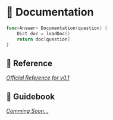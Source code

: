 # :book: Documentation
```go
func<Answer> Documentation(question) {
    Dict doc = loadDoc()
    return doc[question]
}
```

## :scroll: Reference
*[Official Reference for v0.1](../grammar.md)*

## :notebook: Guidebook
*[Comming Soon...]()*
